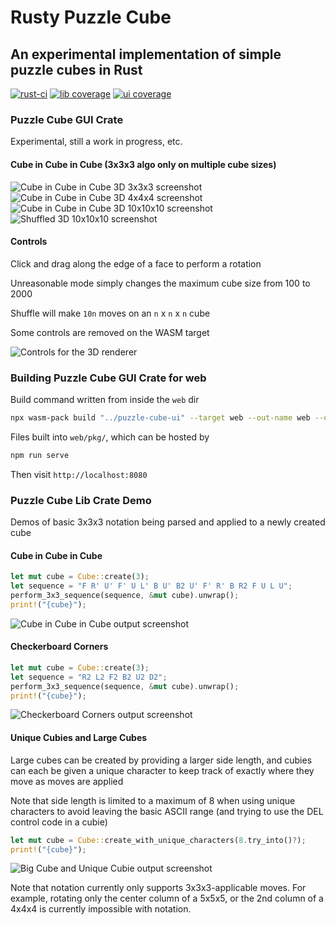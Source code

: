 # Rusty Puzzle Cube

## An experimental implementation of simple puzzle cubes in Rust

[![rust-ci](https://github.com/MikeCroall/rusty-puzzle-cube/actions/workflows/rust-ci.yml/badge.svg)](https://github.com/MikeCroall/rusty-puzzle-cube/actions)
[![lib coverage](https://img.shields.io/codecov/c/github/MikeCroall/rusty-puzzle-cube?flag=lib&style=flat&label=lib%20coverage)](https://codecov.io/gh/MikeCroall/rusty-puzzle-cube?flags[0]=lib)
[![ui coverage](https://img.shields.io/codecov/c/github/MikeCroall/rusty-puzzle-cube?flag=ui&style=flat&label=gui%20coverage)](https://codecov.io/gh/MikeCroall/rusty-puzzle-cube?flags[0]=ui)

### Puzzle Cube GUI Crate

Experimental, still a work in progress, etc.

#### Cube in Cube in Cube (3x3x3 algo only on multiple cube sizes)

![Cube in Cube in Cube 3D 3x3x3 screenshot](img/3x3x3-3D-cicic.png)
![Cube in Cube in Cube 3D 4x4x4 screenshot](img/4x4x4-3D-cicic.png)
![Cube in Cube in Cube 3D 10x10x10 screenshot](img/10x10x10-3D-cicic.png)
![Shuffled 3D 10x10x10 screenshot](img/10x10x10-3D-shuffle.png)

#### Controls

Click and drag along the edge of a face to perform a rotation

Unreasonable mode simply changes the maximum cube size from 100 to 2000

Shuffle will make `10n` moves on an `n` x `n` x `n` cube

Some controls are removed on the WASM target

![Controls for the 3D renderer](img/gui-controls-3D.png)

### Building Puzzle Cube GUI Crate for web

Build command written from inside the `web` dir

```bash
npx wasm-pack build "../puzzle-cube-ui" --target web --out-name web --out-dir ../web/pkg
```

Files built into `web/pkg/`, which can be hosted by

```bash
npm run serve
```

Then visit `http://localhost:8080`

### Puzzle Cube Lib Crate Demo

Demos of basic 3x3x3 notation being parsed and applied to a newly created cube

#### Cube in Cube in Cube

```rust
let mut cube = Cube::create(3);
let sequence = "F R' U' F' U L' B U' B2 U' F' R' B R2 F U L U";
perform_3x3_sequence(sequence, &mut cube).unwrap();
print!("{cube}");
```

![Cube in Cube in Cube output screenshot](img/cube-in-cube-in-cube.png)

#### Checkerboard Corners

```rust
let mut cube = Cube::create(3);
let sequence = "R2 L2 F2 B2 U2 D2";
perform_3x3_sequence(sequence, &mut cube).unwrap();
print!("{cube}");
```

![Checkerboard Corners output screenshot](img/checkerboard-corners.png)

#### Unique Cubies and Large Cubes

Large cubes can be created by providing a larger side length, and cubies can each be given a unique character to keep track of exactly where they move as moves are applied

Note that side length is limited to a maximum of 8 when using unique characters to avoid leaving the basic ASCII range (and trying to use the DEL control code in a cubie)

```rust
let mut cube = Cube::create_with_unique_characters(8.try_into()?);
print!("{cube}");
```

![Big Cube and Unique Cubie output screenshot](img/big-cube-unique-cubie.png)

Note that notation currently only supports 3x3x3-applicable moves. For example, rotating only the center column of a 5x5x5, or the 2nd column of a 4x4x4 is currently impossible with notation.
